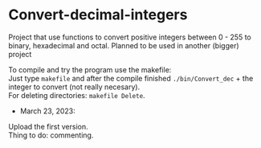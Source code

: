 # Convert-decimal-integers
Project that use functions to convert positive integers between 0 - 255 to binary, hexadecimal and octal. Planned to be used in another (bigger) project

To compile and try the program use the makefile:  
Just type `makefile` and after the compile finished `./bin/Convert_dec` + the integer to convert (not really necesary).  
For deleting directories: `makefile Delete`.

- March 23, 2023:

Upload the first version.  
Thing to do: commenting. 
